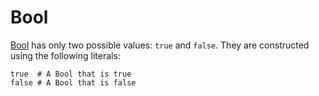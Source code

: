 # Bool

[Bool](https://crystal-lang.org/api/Bool.html) has only two possible values: `true` and `false`. They are constructed using the following literals:

```crystal
true  # A Bool that is true
false # A Bool that is false
```
